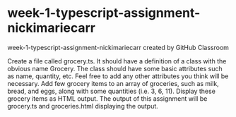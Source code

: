 # week-1-typescript-assignment-nickimariecarr
week-1-typescript-assignment-nickimariecarr created by GitHub Classroom

Create a file called grocery.ts. It should have a definition of a class with the obvious name Grocery. The class should have some basic attributes such as name, quantity, etc. Feel free to add any other attributes you think will be necessary.
Add few grocery items to an array of groceries, such as milk, bread, and eggs, along with some quantities (i.e. 3, 6, 11).  Display these grocery items as HTML output.
The output of this assignment will be grocery.ts and groceries.html displaying the output.
